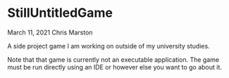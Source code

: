 # StillUntitledGame
March 11, 2021
Chris Marston

A side project game I am working on outside of my university studies.

Note that that game is currently not an executable application. The game must be run directly using an IDE or however else you want to go about it.
